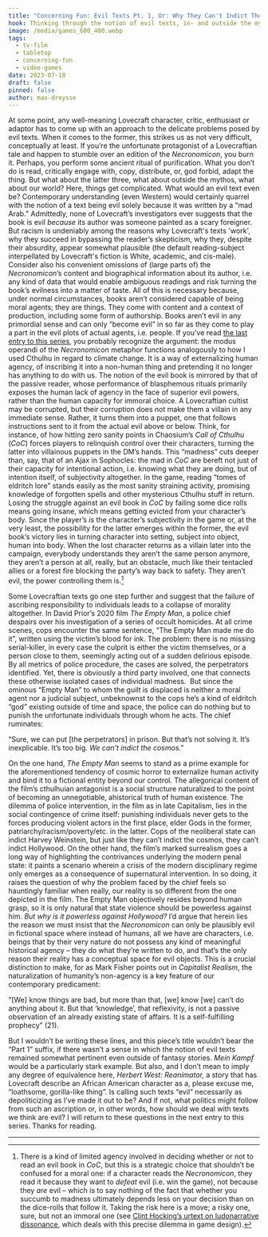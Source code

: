 ```yaml
---
title: "Concerning Fun: Evil Texts Pt. 1, Or: Why They Can't Indict The Cosmos"
hook: Thinking through the notion of evil texts, in- and outside the mythos
image: /media/games_600_400.webp
tags:
  - tv-film
  - tabletop
  - concerning-fun
  - video-games
date: 2023-07-18
draft: false
pinned: false
author: max-dreysse
---
```


At some point, any well-meaning Lovecraft character, critic, enthusiast or
adaptor has to come up with an approach to the delicate problems posed by evil
texts. When it comes to the former, this strikes us as not very difficult,
conceptually at least. If you’re the unfortunate protagonist of a Lovecraftian
tale and happen to stumble over an edition of the _Necronomicon_, you burn it.
Perhaps, you perform some ancient ritual of purification. What you don’t do is
read, critically engage with, copy, distribute, or, god forbid, adapt the
thing. But what about the latter three, what about outside the mythos, what
about our world? Here, things get complicated. What would an evil text even be?
Contemporary understanding (even Western) would certainly quarrel with the
notion of a text being evil solely because it was written by a “mad Arab.”
Admittedly, none of Lovecraft’s investigators ever suggests that the book is
evil _because_ its author was someone painted as a scary foreigner. But racism
is undeniably among the reasons why Lovecraft's texts 'work', why they succeed
in bypassing the reader’s skepticism, why they, despite their absurdity, appear
somewhat plausible (the default reading-subject interpellated by Lovecraft's
fiction is White, academic, and cis-male). Consider also his convenient
omissions of (large parts of) the _Necronomicon_’s content and biographical
information about its author, i.e. any kind of data that would enable ambiguous
readings and risk turning the book’s evilness into a matter of taste. All of
this is necessary because, under normal circumstances, books aren’t considered
capable of being moral agents; they are things. They come with content and
a context of production, including some form of authorship. Books aren’t evil
in any primordial sense and can only “become evil” in so far as they come to
play a part in the evil plots of actual agents, i.e. people. If you’ve read
[the last entry to this
series](https://adaptinglovecraft.com/submission/concerning-fun-some-notes-on-cthulhu-and-natural-history/),
you probably recognize the argument: the modus operandi of the _Necronomicon_
metaphor functions analogously to how I used Cthulhu in regard to climate
change. It is a way of externalizing human agency, of inscribing it into
a non-human thing and pretending it no longer has anything to do with us. The
notion of the evil book is mirrored by that of the passive reader, whose
performance of blasphemous rituals primarily exposes the human lack of agency
in the face of superior evil powers, rather than the human capacity for immoral
choice. A Lovecraftian cultist may be corrupted, but their corruption does not
make them a villain in any immediate sense. Rather, it turns them into
a puppet, one that follows instructions sent to it from the actual evil above
or below. Think, for instance, of how hitting zero sanity points in Chaosium’s
_Call of Cthulhu_ (_CoC_) forces players to relinquish control over their
characters, turning the latter into villainous puppets in the DM’s hands. This
“madness” cuts deeper than, say, that of an Ajax in Sophocles: the mad in _CoC_
are bereft not just of their capacity for intentional action, i.e. knowing what
they are doing, but of intention itself, of subjectivity altogether. In the
game, reading “tomes of eldritch lore” stands easily as the most sanity
straining activity, promising knowledge of forgotten spells and other
mysterious Cthulhu stuff in return. Losing the struggle against an evil book in
_CoC_ by failing some dice rolls means going insane, which means getting
evicted from your character’s body. Since the player’s _is_ the character’s
subjectivity in the game or, at the very least, the possibility for the latter
emerges within the former, the evil book’s victory lies in turning character
into setting, subject into object, human into body. When the lost character
returns as a villain later into the campaign, everybody understands they aren’t
the same person anymore, they aren’t a person at all, really, but an obstacle,
much like their tentacled allies or a forest fire blocking the party’s way back
to safety. They aren’t evil, the power controlling them is.[^1]

Some Lovecraftian texts go one step further and suggest that the failure of
ascribing responsibility to individuals leads to a collapse of morality
altogether. In David Prior’s 2020 film _The Empty Man_, a police chief despairs
over his investigation of a series of occult homicides. At all crime scenes,
cops encounter the same sentence, “The Empty Man made me do it”, written using
the victim’s blood for ink. The problem: there is no missing serial-killer, in
every case the culprit is either the victim themselves, or a person close to
them, seemingly acting out of a sudden delirious episode. By all metrics of
police procedure, the cases are solved, the perpetrators identified. Yet, there
is obviously a third party involved, one that connects these otherwise isolated
cases of individual madness.  But since the ominous “Empty Man” to whom the
guilt is displaced is neither a moral agent nor a judicial subject, unbeknownst
to the cops he’s a kind of eldritch “god” existing outside of time and space,
the police can do nothing but to punish the unfortunate individuals through
whom he acts. The chief ruminates:

“Sure, we can put \[the perpetrators] in prison. But that’s not solving it.
It’s inexplicable. It’s too big. _We can’t indict the cosmos_.”

On the one hand, _The Empty Man_ seems to stand as a prime example for the
aforementioned tendency of cosmic horror to externalize human activity and bind
it to a fictional entity beyond our control. The allegorical content of the
film’s cthulhuian antagonist is a social structure naturalized to the point of
becoming an unnegotiable, ahistorical truth of human existence. The dilemma of
police intervention, in the film as in late Capitalism, lies in the social
contingence of crime itself: punishing individuals never gets to the forces
producing violent actors in the first place, elder Gods in the former,
patriarchy/racism/poverty/etc. in the latter. Cops of the neoliberal state can
indict Harvey Weinstein, but just like they can’t indict the cosmos, they can’t
indict Hollywood. On the other hand, the film’s marked surrealism goes a long
way of highlighting the contrivances underlying the modern penal state: it
paints a scenario wherein a crisis of the modern disciplinary regime only
emerges as a consequence of supernatural intervention. In so doing, it raises
the question of why the problem faced by the chief feels so hauntingly familiar
when really, our reality is so different from the one depicted in the film. The
Empty Man objectively resides beyond human grasp, so it is only natural that
state violence should be powerless against him. _But why is it powerless
against Hollywood?_ I’d argue that herein lies the reason we must insist that
the _Necronomicon_ can only be plausibly evil in fictional space where instead
of humans, all we have are characters, i.e. beings that by their very nature do
not possess any kind of meaningful historical agency – they do what they’re
written to do, and that’s the only reason their reality has a conceptual space
for evil objects. This is a crucial distinction to make, for as Mark Fisher
points out in _Capitalist Realism_, the naturalization of humanity’s non-agency
is a key feature of our contemporary predicament:

“\[We] know things are bad, but more than that, \[we] know \[we] can’t do
anything about it. But that ‘knowledge’, that reflexivity, is not a passive
observation of an already existing state of affairs. It is a self-fulfilling
prophecy” (21).

But I wouldn’t be writing these lines, and this piece’s title wouldn’t bear the
“Part 1” suffix, if there wasn’t a sense in which the notion of evil texts
remained somewhat pertinent even outside of fantasy stories. _Mein Kampf_ would
be a particularly stark example. But also, and I don’t mean to imply any degree
of equivalence here, _Herbert West: Reanimator,_ a story that has Lovecraft
describe an African American character as a, please excuse me, “loathsome,
gorilla-like thing”. Is calling such texts “evil” necessarily as depoliticizing
as I’ve made it out to be? And if not, what politics might follow from such an
ascription or, in other words, how should we deal with texts we think are evil?
I will return to these questions in the next entry to this series. Thanks for
reading.

---

[^1]:
    There is a kind of limited agency involved in deciding whether or not to
    read an evil book in _CoC_, but this is a strategic choice that shouldn’t be
    confused for a moral one: if a character reads the _Necronomicon_, they read it
    because they want to _defeat_ evil (i.e. win the game), not because they _are_
    evil – which is to say nothing of the fact that whether you succumb to madness
    ultimately depends less on your decision than on the dice-rolls that follow it.
    Taking the risk here is a move; a risky one, sure, but not an immoral one (see
    [Clint Hocking’s urtext on ludonarrative
    dissonance](https://clicknothing.typepad.com/click_nothing/2007/10/ludonarrative-d.html),
    which deals with this precise dilemma in game design).
